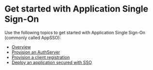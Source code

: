 # Get started with Application Single Sign-On

Use the following topics to get started with Application Single Sign-On 
(commonly called AppSSO):

- [Overview](./overview.hbs.md)
- [Provision an AuthServer](./provision-auth-server.hbs.md)
- [Provision a client registration](./client-registration.hbs.md)
- [Deploy an application secured with SSO](./application.hbs.md)
